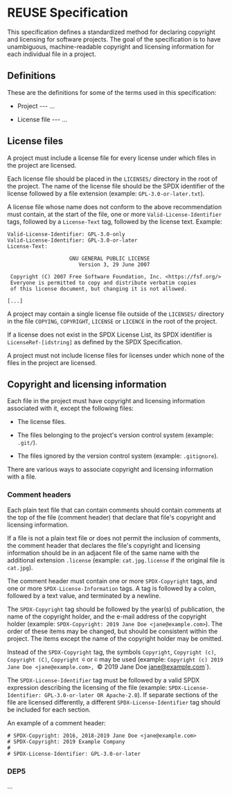 <!--
SPDX-Copyright: 2019 Free Software Foundation Europe e.V.

SPDX-License-Identifier: CC-BY-SA-4.0
-->

# REUSE Specification

This specification defines a standardized method for declaring copyright and
licensing for software projects. The goal of the specification is to have
unambiguous, machine-readable copyright and licensing information for each
individual file in a project.

## Definitions

These are the definitions for some of the terms used in this specification:

- Project --- ...

- License file --- ...

<!-- Also put a link to the SPDX Specification here somewhere -->

<!-- Also DEP5 -->

## License files

A project must include a license file for every license under which files in the
project are licensed.

Each license file should be placed in the `LICENSES/` directory in the root of
the project. The name of the license file should be the SPDX identifier of the
license followed by a file extension (example: `GPL-3.0-or-later.txt`).

<!-- FIXME: Rephrase "above recommendation". Maybe use paragraph numbers? -->

A license file whose name does not conform to the above recommendation must
contain, at the start of the file, one or more `Valid-License-Identifier` tags,
followed by a `License-Text` tag, followed by the license text. Example:

```
Valid-License-Identifier: GPL-3.0-only
Valid-License-Identifier: GPL-3.0-or-later
License-Text:

                    GNU GENERAL PUBLIC LICENSE
                       Version 3, 29 June 2007

 Copyright (C) 2007 Free Software Foundation, Inc. <https://fsf.org/>
 Everyone is permitted to copy and distribute verbatim copies
 of this license document, but changing it is not allowed.

[...]
```

A project may contain a single license file outside of the `LICENSES/` directory
in the file `COPYING`, `COPYRIGHT`, `LICENSE` or `LICENCE` in the root of the
project.

If a license does not exist in the SPDX License List, its SPDX identifier is
`LicenseRef-[idstring]` as defined by the SPDX Specification.

A project must not include license files for licenses under which none of the
files in the project are licensed.

<!-- TODO: Change "copyright and licensing information" to something shorter?
Shorten it to CALI? -->

## Copyright and licensing information

Each file in the project must have copyright and licensing information
associated with it, except the following files:

- The license files.

- The files belonging to the project's version control system (example:
  `.git/`).

- The files ignored by the version control system (example: `.gitignore`).

<!-- TODO: The files inside of a git submodule -->

There are various ways to associate copyright and licensing information with a
file.

### Comment headers

Each plain text file that can contain comments should contain comments at the
top of the file (comment header) that declare that file's copyright and
licensing information.

If a file is not a plain text file or does not permit the inclusion of
comments, the comment header that declares the file's copyright and licensing
information should be in an adjacent file of the same name with the
additional extension `.license` (example: `cat.jpg.license` if the original
file is `cat.jpg`).

The comment header must contain one or more `SPDX-Copyright` tags, and one or
more `SPDX-License-Information` tags. A tag is followed by a colon, followed by
a text value, and terminated by a newline.

The `SPDX-Copyright` tag should be followed by the year(s) of publication, the
name of the copyright holder, and the e-mail address of the copyright holder
(example: `SPDX-Copyright: 2019 Jane Doe <jane@example.com>`). The order of
these items may be changed, but should be consistent within the project. The
items except the name of the copyright holder may be omitted.

Instead of the `SPDX-Copyright` tag, the symbols `Copyright`, `Copyright (c)`,
`Copyright (C)`, `Copyright ©` or `©` may be used (example: `Copyright (c) 2019
Jane Doe <jane@example.com>, `© 2019 Jane Doe <jane@example.com>`).

The `SPDX-License-Identifier` tag must be followed by a valid SPDX expression
describing the licensing of the file (example: `SPDX-License-Identifier:
GPL-3.0-or-later OR Apache-2.0`). If separate sections of the file are licensed
differently, a different `SPDX-License-Identifier` tag should be included for
each section.

An example of a comment header:

```
# SPDX-Copyright: 2016, 2018-2019 Jane Doe <jane@example.com>
# SPDX-Copyright: 2019 Example Company
#
# SPDX-License-Identifier: GPL-3.0-or-later
```

### DEP5

...
